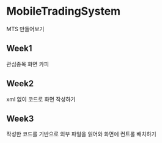 # MobileTradingSystem

  MTS 만들어보기

## Week1
관심종목 화면 카피


## Week2
xml 없이 코드로 화면 작성하기


## Week3
작성한 코드를 기반으로 외부 파일을 읽어와 화면에 컨트롤 배치하기